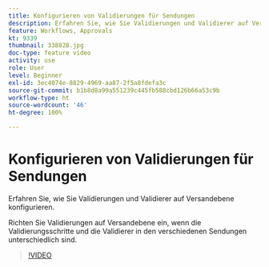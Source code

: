 ```yaml
---
title: Konfigurieren von Validierungen für Sendungen
description: Erfahren Sie, wie Sie Validierungen und Validierer auf Versandebene konfigurieren.
feature: Workflows, Approvals
kt: 9339
thumbnail: 338828.jpg
doc-type: feature video
activity: use
role: User
level: Beginner
exl-id: 3ec4074e-8829-4969-aa87-2f5a8fdefa3c
source-git-commit: b1b8d8a99a551239c445fb588cbd126b66a53c9b
workflow-type: ht
source-wordcount: '46'
ht-degree: 100%

---
```


# Konfigurieren von Validierungen für Sendungen 

Erfahren Sie, wie Sie Validierungen und Validierer auf Versandebene konfigurieren.  

Richten Sie Validierungen auf Versandebene ein, wenn die Validierungsschritte und die Validierer in den verschiedenen Sendungen unterschiedlich sind.

>[!VIDEO](https://video.tv.adobe.com/v/338828?quality=12&learn=on)
